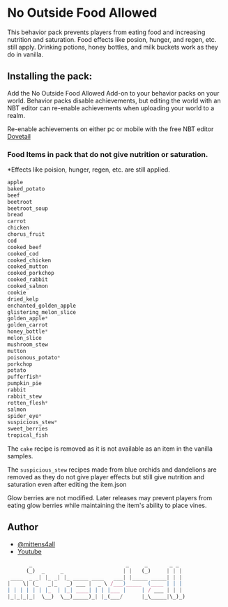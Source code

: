 
# No Outside Food Allowed

This behavior pack prevents players from eating food and increasing nutrition and saturation.
Food effects like posion, hunger, and regen, etc. still apply.
Drinking potions, honey bottles, and milk buckets work as they do in vanilla.

## Installing the pack:

Add the No Outside Food Allowed Add-on to your behavior packs on your world. Behavior packs disable achievements, but editing the world with an NBT editor can re-enable achievements when uploading your world to a realm.

Re-enable achievements on either pc or mobile with the free NBT editor [Dovetail](https://github.com/Offroaders123/Dovetail) 

### Food Items in pack that do not give nutrition or saturation.

*Effects like poision, hunger, regen, etc. are still applied.
```js
apple
baked_potato
beef
beetroot
beetroot_soup
bread
carrot
chicken
chorus_fruit
cod
cooked_beef
cooked_cod
cooked_chicken
cooked_mutton
cooked_porkchop
cooked_rabbit
cooked_salmon
cookie
dried_kelp
enchanted_golden_apple
glistering_melon_slice
golden_apple*
golden_carrot
honey_bottle*
melon_slice
mushroom_stew
mutton
poisonous_potato*
porkchop
potato
pufferfish*
pumpkin_pie
rabbit
rabbit_stew
rotten_flesh*
salmon
spider_eye*
suspicious_stew*
sweet_berries
tropical_fish
```

The `cake` recipe is removed as it is not available as an item in the vanilla samples.

The `suspicious_stew` recipes made from blue orchids and dandelions are removed as they do not give player effects but still give nutrition and saturation even after editing the item.json

Glow berries are not modified. Later releases may prevent players from eating glow berries while maintaining the item's ability to place vines.

## Author

- [@mittens4all](https://www.github.com/mittens4all)
- [Youtube](https://www.youtube.com/@mittens4all)

```js
       _                              _     _       _ _  
      (_)  _     _                   | |   (_)     | | | 
 ____  _ _| |_ _| |_ _____ ____   ___| |_____ _____| | | 
|    \| (_   _|_   _) ___ |  _ \ /___)_____  (____ | | | 
| | | | | | |_  | |_| ____| | | |___ |     | / ___ | | | 
|_|_|_|_|  \__)  \__)_____)_| |_(___/      |_\_____|\_)_)
                                                         
```